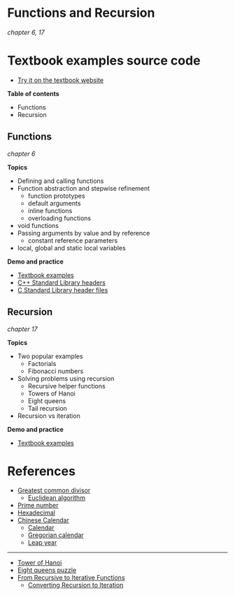 # Functions and Recursion
*chapter 6, 17*

# Textbook examples source code
* [Try it on the textbook website](http://liveexample.pearsoncmg.com/liang/cpp3e/ExampleByChapters.html)

**Table of contents**

* Functions
* Recursion


## Functions
*chapter 6*

**Topics**

* Defining and calling functions
* Function abstraction and stepwise refinement
  * function prototypes
  * default arguments
  * inline functions
  * overloading functions
* void functions
* Passing arguments by value and by reference
  * constant reference parameters
* local, global and static local variables

**Demo and practice**

* [Textbook examples](http://liveexample.pearsoncmg.com/liang/cpp3e/ExampleByChapters.html)
* [C++ Standard Library headers](https://en.cppreference.com/w/cpp/header)
* [C Standard Library header files](https://en.cppreference.com/w/c/header)

## Recursion
*chapter 17*

**Topics**

* Two popular examples
  * Factorials
  * Fibonacci numbers
* Solving problems using recursion
  * Recursive helper functions
  * Towers of Hanoi
  * Eight queens
  * Tail recursion
* Recursion vs iteration

**Demo and practice**

* [Textbook examples](http://liveexample.pearsoncmg.com/liang/cpp3e/ExampleByChapters.html)




# References
* [Greatest common divisor](https://en.wikipedia.org/wiki/Greatest_common_divisor)
  * [Euclidean algorithm](https://en.wikipedia.org/wiki/Euclidean_algorithm)
* [Prime number](https://en.wikipedia.org/wiki/Prime_number)
* [Hexadecimal](https://en.wikipedia.org/wiki/Hexadecimal)
* [Chinese Calendar](https://ytliu0.github.io/ChineseCalendar/)
  * [Calendar](https://en.wikipedia.org/wiki/Calendar)
  * [Gregorian calendar](https://en.wikipedia.org/wiki/Gregorian_calendar)
  * [Leap year](https://en.wikipedia.org/wiki/Leap_year)

---

* [Tower of Hanoi](https://en.wikipedia.org/wiki/Tower_of_Hanoi)
* [Eight queens puzzle](https://en.wikipedia.org/wiki/Eight_queens_puzzle)
* [From Recursive to Iterative Functions](https://www.baeldung.com/cs/convert-recursion-to-iteration)
  * [Converting Recursion to Iteration](https://www.cs.odu.edu/~zeil/cs361/latest/Public/recursionConversion/index.html)
